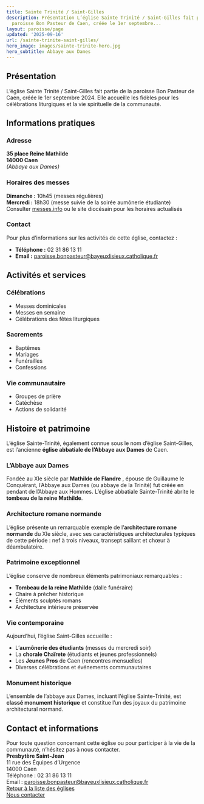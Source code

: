 ```yaml
---
title: Sainte Trinité / Saint-Gilles
description: Présentation L’église Sainte Trinité / Saint-Gilles fait partie de la
  paroisse Bon Pasteur de Caen, créée le 1er septembre...
layout: paroisse/page
updated: '2025-09-16'
url: /sainte-trinite-saint-gilles/
hero_image: images/sainte-trinite-hero.jpg
hero_subtitle: Abbaye aux Dames
---
```


## Présentation

L’église Sainte Trinité / Saint-Gilles fait partie de la paroisse Bon Pasteur de Caen, créée le 1er septembre 2024. Elle accueille les fidèles pour les célébrations liturgiques et la vie spirituelle de la communauté.

## Informations pratiques

### Adresse

**35 place Reine Mathilde**  
**14000 Caen**  
_(Abbaye aux Dames)_

### Horaires des messes

**Dimanche :** 10h45 (messes régulières)  
**Mercredi :** 18h30 (messe suivie de la soirée aumônerie étudiante)  
Consulter [messes.info](https://messes.info) ou le site diocésain pour les horaires actualisés

### Contact

Pour plus d’informations sur les activités de cette église, contactez :

  * **Téléphone :** 02 31 86 13 11
  * **Email :** paroisse.bonpasteur@bayeuxlisieux.catholique.fr

## Activités et services

### Célébrations

  * Messes dominicales
  * Messes en semaine
  * Célébrations des fêtes liturgiques

### Sacrements

  * Baptêmes
  * Mariages
  * Funérailles
  * Confessions

### Vie communautaire

  * Groupes de prière
  * Catéchèse
  * Actions de solidarité

## Histoire et patrimoine

L’église Sainte-Trinité, également connue sous le nom d’église Saint-Gilles, est l’ancienne **église abbatiale de l’Abbaye aux Dames** de Caen.

### L’Abbaye aux Dames

Fondée au XIe siècle par **Mathilde de Flandre** , épouse de Guillaume le Conquérant, l’Abbaye aux Dames (ou abbaye de la Trinité) fut créée en pendant de l’Abbaye aux Hommes. L’église abbatiale Sainte-Trinité abrite le **tombeau de la reine Mathilde**.

### Architecture romane normande

L’église présente un remarquable exemple de l’**architecture romane normande** du XIe siècle, avec ses caractéristiques architecturales typiques de cette période : nef à trois niveaux, transept saillant et chœur à déambulatoire.

### Patrimoine exceptionnel

L’église conserve de nombreux éléments patrimoniaux remarquables :

  * **Tombeau de la reine Mathilde** (dalle funéraire)
  * Chaire à prêcher historique
  * Éléments sculptés romans
  * Architecture intérieure préservée

### Vie contemporaine

Aujourd’hui, l’église Saint-Gilles accueille :

  * L’**aumônerie des étudiants** (messes du mercredi soir)
  * La **chorale Chaïrete** (étudiants et jeunes professionnels)
  * Les **Jeunes Pros** de Caen (rencontres mensuelles)
  * Diverses célébrations et événements communautaires

### Monument historique

L’ensemble de l’abbaye aux Dames, incluant l’église Sainte-Trinité, est **classé monument historique** et constitue l’un des joyaux du patrimoine architectural normand.

## Contact et informations

Pour toute question concernant cette église ou pour participer à la vie de la communauté, n’hésitez pas à nous contacter.  
**Presbytère Saint-Jean**  
11 rue des Équipes d’Urgence  
14000 Caen  
Téléphone : 02 31 86 13 11  
Email : paroisse.bonpasteur@bayeuxlisieux.catholique.fr  
[Retour à la liste des églises](/Les-églises)  
[Nous contacter](/infos/contact)